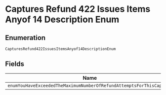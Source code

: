 
# Captures Refund 422 Issues Items Anyof 14 Description Enum

## Enumeration

`CapturesRefund422IssuesItemsAnyof14DescriptionEnum`

## Fields

| Name |
|  --- |
| `enumYouHaveExceededTheMaximumNumberOfRefundAttemptsForThisCapture` |

